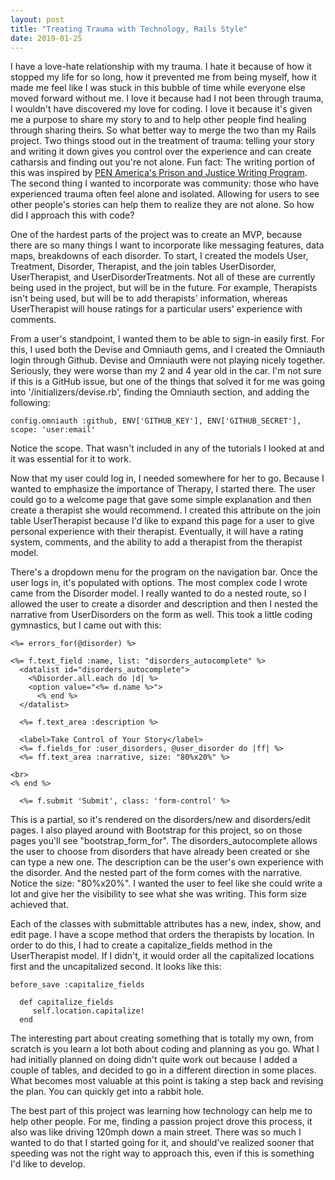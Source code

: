 ```yaml
---
layout: post
title: "Treating Trauma with Technology, Rails Style"
date: 2019-01-25
---
```

I have a love-hate relationship with my trauma. I hate it because of how it stopped my life for so long, how it prevented me from being myself, how it made me feel like I was stuck in this bubble of time while everyone else moved forward without me. I love it because had I not been through trauma, I wouldn't have discovered my love for coding. I love it because it's given me a purpose to share my story to and to help other people find healing through sharing theirs. So what better way to merge the two than my Rails project. Two things stood out in the treatment of trauma: telling your story and writing it down gives you control over the experience and can create catharsis and finding out you're not alone. Fun fact: The writing portion of this was inspired by [PEN America's Prison and Justice Writing Program](https://pen.org/prison-writing/]). The second thing I wanted to incorporate was community: those who have experienced trauma often feel alone and isolated. Allowing for users to see other people's stories can help them to realize they are not alone. So how did I approach this with code?

One of the hardest parts of the project was to create an MVP, because there are so many things I want to incorporate like messaging features, data maps, breakdowns of each disorder. To start, I created the models User, Treatment, Disorder, Therapist, and the join tables UserDisorder, UserTherapist, and UserDisorderTreatments. Not all of these are currently being used in the project, but will be in the future. For example, Therapists isn't being used, but will be to add therapists' information, whereas UserTherapist will house ratings for a particular users' experience with comments.

From a user's standpoint, I wanted them to be able to sign-in easily first. For this, I used both the Devise and Omniauth gems, and I created the Omniauth login through Github. Devise and Omniauth were not playing nicely together. Seriously, they were worse than my 2 and 4 year old in the car. I'm not sure if this is a GitHub issue, but one of the things that solved it for me was going into '/initializers/devise.rb', finding the Omniauth section, and adding the following:

```
config.omniauth :github, ENV['GITHUB_KEY'], ENV['GITHUB_SECRET'], scope: 'user:email'
```
Notice the scope. That wasn't included in any of the tutorials I looked at and it was essential for it to work.

Now that my user could log in, I needed somewhere for her to go. Because I wanted to emphasize the importance of Therapy, I started there. The user could go to a welcome page that gave some simple explanation and then create a therapist she would recommend. I created this attribute on the join table UserTherapist because I'd like to expand this page for a user to give personal experience with their therapist. Eventually, it will have a rating system, comments, and the ability to add a therapist from the therapist model.

There's a dropdown menu for the program on the navigation bar. Once the user logs in, it's populated with options. The most complex code I wrote came from the Disorder model. I really wanted to do a nested route, so I allowed the user to create a disorder and description and then I nested the narrative from UserDisorders on the form as well. This took a little coding gymnastics, but I came out with this:

```
<%= errors_for(@disorder) %>

<%= f.text_field :name, list: "disorders_autocomplete" %>
  <datalist id="disorders_autocomplete">
    <%Disorder.all.each do |d| %>
    <option value="<%= d.name %>">
      <% end %>
  </datalist>

  <%= f.text_area :description %>

  <label>Take Control of Your Story</label>
  <%= f.fields_for :user_disorders, @user_disorder do |ff| %>
  <%= ff.text_area :narrative, size: "80%x20%" %>

<br>
<% end %>

  <%= f.submit 'Submit', class: 'form-control' %>
  ```
This is a partial, so it's rendered on the disorders/new and disorders/edit pages. I also played around with Bootstrap for this project, so on those pages you'll see "bootstrap_form_for". The disorders_autocomplete allows the user to choose from disorders that have already been created or she can type a new one. The description can be the user's own experience with the disorder. And the nested part of the form comes with the narrative. Notice the size: "80%x20%". I wanted the user to feel like she could write a lot and give her the visibility to see what she was writing. This form size achieved that.

Each of the classes with submittable attributes has a new, index, show, and edit page. I have a scope method that orders the therapists by location. In order to do this, I had to create a capitalize_fields method in the UserTherapist model. If I didn't, it would order all the capitalized locations first and the uncapitalized second. It looks like this:

```
before_save :capitalize_fields

  def capitalize_fields
     self.location.capitalize!
  end
  ```

The interesting part about creating something that is totally my own, from scratch is you learn a lot both about coding and planning as you go. What I had initially planned on doing didn't quite work out because I added a couple of tables, and decided to go in a different direction in some places. What becomes most valuable at this point is taking a step back and revising the plan. You can quickly get into a rabbit hole.

The best part of this project was learning how technology can help me to help other people. For me, finding a passion project drove this process, it also was like driving 120mph down a main street. There was so much I wanted to do that I started going for it, and should've realized sooner that speeding was not the right way to approach this, even if this is something I'd like to develop.

